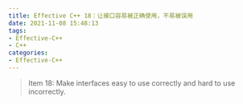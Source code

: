 ```yaml
---
title: Effective C++ 18：让接口容易被正确使用，不易被误用
date: 2021-11-08 15:48:13
tags:
- Effective-C++
- C++
categories:
- Effective-C++
---
```


> Item 18: Make interfaces easy to use correctly and hard to use incorrectly.